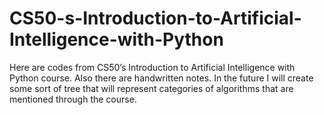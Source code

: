 # CS50-s-Introduction-to-Artificial-Intelligence-with-Python

Here are codes from CS50’s Introduction to Artificial Intelligence with Python course. Also there are handwritten notes. In the future I will create some sort of tree 
that will represent categories of algorithms that are mentioned through the course.
